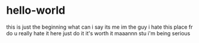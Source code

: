 # hello-world
this is just the beginning 
what can i say its me im the guy 
i hate this place fr 
do u really hate it here just do it it's worth it 
maaannn stu
i'm being serious

